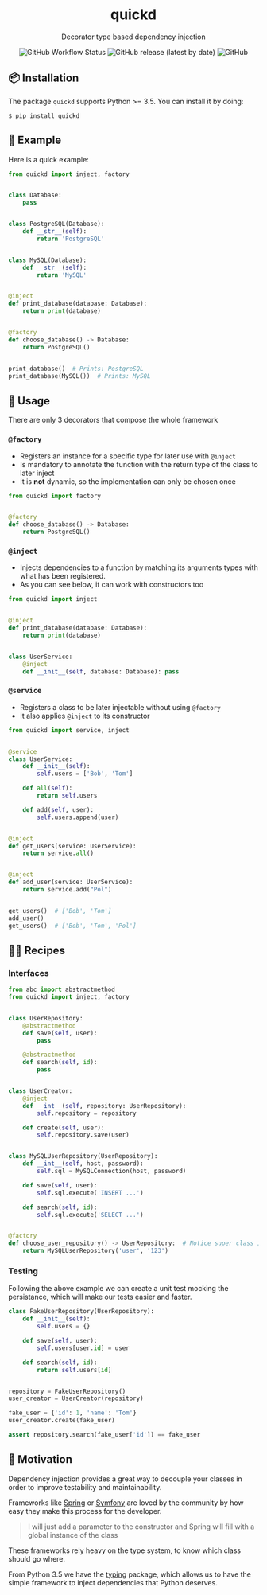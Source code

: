 <div align="center">
   <h1>quickd</h1>
   <p>Decorator type based dependency injection</p>
   <p align="center">
    <img alt="GitHub Workflow Status" src="https://img.shields.io/github/workflow/status/vimtor/quickd/test">
    <img alt="GitHub release (latest by date)" src="https://img.shields.io/github/v/release/vimtor/quickd">
    <img alt="GitHub" src="https://img.shields.io/github/license/vimtor/quickd">
   </p>
</div>

## 📦 Installation

The package `quickd` supports Python >= 3.5. You can install it by doing:

```shell
$ pip install quickd
```

## 📜 Example

Here is a quick example:

```python
from quickd import inject, factory


class Database:
    pass


class PostgreSQL(Database):
    def __str__(self):
        return 'PostgreSQL'


class MySQL(Database):
    def __str__(self):
        return 'MySQL'


@inject
def print_database(database: Database):
    return print(database)


@factory
def choose_database() -> Database:
    return PostgreSQL()


print_database()  # Prints: PostgreSQL
print_database(MySQL())  # Prints: MySQL
```

## 🚀 Usage

There are only 3 decorators that compose the whole framework

### `@factory`

- Registers an instance for a specific type for later use with `@inject`
- Is mandatory to annotate the function with the return type of the class to later inject
- It is **not** dynamic, so the implementation can only be chosen once

```python
from quickd import factory


@factory
def choose_database() -> Database:
    return PostgreSQL()
```

### `@inject`

- Injects dependencies to a function by matching its arguments types with what has been registered.
- As you can see below, it can work with constructors too

```python
from quickd import inject


@inject
def print_database(database: Database):
    return print(database)


class UserService:
    @inject
    def __init__(self, database: Database): pass
```

### `@service`

- Registers a class to be later injectable without using `@factory`
- It also applies `@inject` to its constructor

```python
from quickd import service, inject


@service
class UserService:
    def __init__(self):
        self.users = ['Bob', 'Tom']

    def all(self):
        return self.users

    def add(self, user):
        self.users.append(user)


@inject
def get_users(service: UserService):
    return service.all()


@inject
def add_user(service: UserService):
    return service.add("Pol")


get_users()  # ['Bob', 'Tom']
add_user()
get_users()  # ['Bob', 'Tom', 'Pol']
```

## 👨‍🍳 Recipes

### Interfaces

```python
from abc import abstractmethod
from quickd import inject, factory


class UserRepository:
    @abstractmethod
    def save(self, user):
        pass

    @abstractmethod
    def search(self, id):
        pass


class UserCreator:
    @inject
    def __int__(self, repository: UserRepository):
        self.repository = repository

    def create(self, user):
        self.repository.save(user)


class MySQLUserRepository(UserRepository):
    def __int__(self, host, password):
        self.sql = MySQLConnection(host, password)

    def save(self, user):
        self.sql.execute('INSERT ...')

    def search(self, id):
        self.sql.execute('SELECT ...')


@factory
def choose_user_repository() -> UserRepository:  # Notice super class is being used
    return MySQLUserRepository('user', '123')
```

### Testing

Following the above example we can create a unit test mocking the persistance, which will make our tests easier and
faster.

```python
class FakeUserRepository(UserRepository):
    def __init__(self):
        self.users = {}

    def save(self, user):
        self.users[user.id] = user

    def search(self, id):
        return self.users[id]


repository = FakeUserRepository()
user_creator = UserCreator(repository)

fake_user = {'id': 1, 'name': 'Tom'}
user_creator.create(fake_user)

assert repository.search(fake_user['id']) == fake_user
```

## 🧠 Motivation

Dependency injection provides a great way to decouple your classes in order to improve testability and maintainability.

Frameworks like [Spring](https://spring.io/) or [Symfony](https://symfony.com/) are loved by the community by how easy
they make this process for the developer.

> I will just add a parameter to the constructor and Spring will fill with a global instance of the class

These frameworks rely heavy on the type system, to know which class should go where.

From Python 3.5 we have the [typing](https://docs.python.org/3/library/typing.html) package, which allows us to have the
simple framework to inject dependencies that Python deserves.

